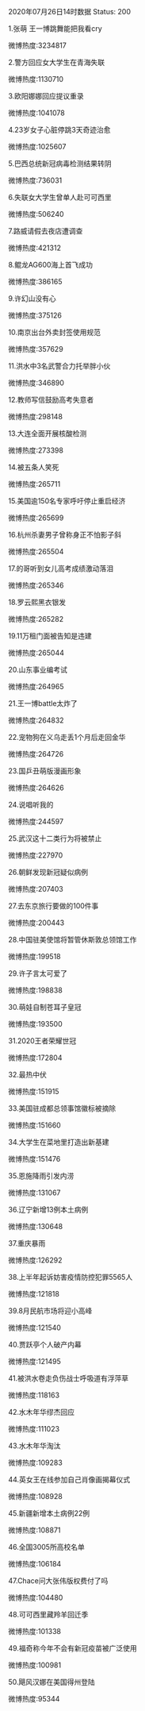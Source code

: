 2020年07月26日14时数据
Status: 200

1.张萌 王一博跳舞能把我看cry

微博热度:3234817

2.警方回应女大学生在青海失联

微博热度:1130710

3.欧阳娜娜回应提议重录

微博热度:1041078

4.23岁女子心脏停跳3天奇迹治愈

微博热度:1025607

5.巴西总统新冠病毒检测结果转阴

微博热度:736031

6.失联女大学生曾单人赴可可西里

微博热度:506240

7.路威请假去夜店遭调查

微博热度:421312

8.鲲龙AG600海上首飞成功

微博热度:386165

9.许幻山没有心

微博热度:375126

10.南京出台外卖封签使用规范

微博热度:357629

11.洪水中3名武警合力托举胖小伙

微博热度:346890

12.教师写信鼓励高考失意者

微博热度:298148

13.大连全面开展核酸检测

微博热度:273398

14.被五条人笑死

微博热度:265711

15.美国逾150名专家呼吁停止重启经济

微博热度:265699

16.杭州杀妻男子曾称身正不怕影子斜

微博热度:265504

17.的哥听到女儿高考成绩激动落泪

微博热度:265346

18.罗云熙黑衣银发

微博热度:265282

19.11万租门面被告知是违建

微博热度:265044

20.山东事业编考试

微博热度:264965

21.王一博battle太炸了

微博热度:264832

22.宠物狗在义乌走丢1个月后走回金华

微博热度:264726

23.国乒丑萌版漫画形象

微博热度:264626

24.说唱听我的

微博热度:244597

25.武汉这十二类行为将被禁止

微博热度:227970

26.朝鲜发现新冠疑似病例

微博热度:207403

27.去东京旅行要做的100件事

微博热度:200443

28.中国驻美使馆将暂管休斯敦总领馆工作

微博热度:199518

29.许子言太可爱了

微博热度:198838

30.萌娃自制苍耳子皇冠

微博热度:193500

31.2020王者荣耀世冠

微博热度:172804

32.最热中伏

微博热度:151915

33.美国驻成都总领事馆徽标被摘除

微博热度:151660

34.大学生在菜地里打造出新基建

微博热度:151476

35.恩施降雨引发内涝

微博热度:131067

36.辽宁新增13例本土病例

微博热度:130648

37.重庆暴雨

微博热度:126292

38.上半年起诉妨害疫情防控犯罪5565人

微博热度:121818

39.8月民航市场将迎小高峰

微博热度:121540

40.贾跃亭个人破产内幕

微博热度:121495

41.被洪水卷走负伤战士呼吸道有浮萍草

微博热度:118163

42.水木年华缪杰回应

微博热度:111023

43.水木年华淘汰

微博热度:109283

44.英女王在线参加自己肖像画揭幕仪式

微博热度:108928

45.新疆新增本土病例22例

微博热度:108871

46.全国3005所高校名单

微博热度:106184

47.Chace问大张伟版权费付了吗

微博热度:104480

48.可可西里藏羚羊回迁季

微博热度:101338

49.福奇称今年不会有新冠疫苗被广泛使用

微博热度:100981

50.飓风汉娜在美国得州登陆

微博热度:95344

